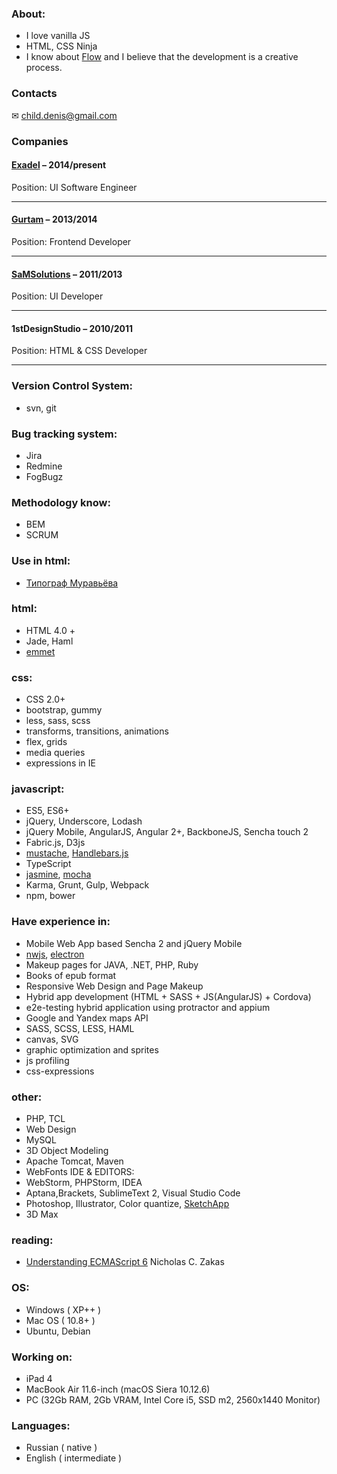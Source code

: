 ### About:
- I love vanilla JS
- HTML, CSS Ninja
- I know about [Flow](https://en.wikipedia.org/wiki/Flow_(psychology)) and I believe that the development is a creative process.

### Contacts
✉ [child.denis@gmail.com](mailto:child.denis@gmail.com)

### Companies
#### [Exadel](https://exadel.com) – 2014/present
Position: UI Software Engineer

___
#### [Gurtam](https://gurtam.com) – 2013/2014
Position: Frontend Developer

___
#### [SaMSolutions](https://www.sam-solutions.com) – 2011/2013
Position: UI Developer

___
#### 1stDesignStudio – 2010/2011
Position: HTML & CSS Developer

___



### Version Control System:
- svn, git

### Bug tracking system:
- Jira
- Redmine
- FogBugz

### Methodology know:
- BEM
- SCRUM

### Use in html:
- [Типограф Муравьёва](http://mdash.ru)

### html:
- HTML 4.0 +
- Jade, Haml
- [emmet](https://emmet.io)

### css:
- CSS 2.0+
- bootstrap, gummy
- less, sass, scss
- transforms, transitions, animations
- flex, grids
- media queries
- expressions in IE

### javascript:
- ES5, ES6+
- jQuery, Underscore, Lodash
- jQuery Mobile, AngularJS, Angular 2+, BackboneJS, Sencha touch 2
- Fabric.js, D3js
- [mustache](https://mustache.github.io), [Handlebars.js](http://handlebarsjs.com)
- TypeScript
- [jasmine](https://jasmine.github.io), [mocha](https://mochajs.org)
- Karma, Grunt, Gulp, Webpack
- npm, bower

### Have experience in:
- Mobile Web App based Sencha 2 and jQuery Mobile
- [nwjs](https://nwjs.io), [electron](https://electronjs.org)
- Makeup pages for JAVA, .NET, PHP, Ruby
- Books of epub format
- Responsive Web Design and Page Makeup
- Hybrid app development (HTML + SASS + JS(AngularJS) + Cordova)
- e2e-testing hybrid application using protractor and appium
- Google and Yandex maps API
- SASS, SCSS, LESS, HAML
- canvas, SVG
- graphic optimization and sprites
- js profiling
- css-expressions

### other:
- PHP, TCL
- Web Design
- MySQL
- 3D Object Modeling
- Apache Tomcat, Maven
- WebFonts IDE & EDITORS:
- WebStorm, PHPStorm, IDEA
- Aptana,Brackets, SublimeText 2, Visual Studio Code
- Photoshop, Illustrator, Color quantize, [SketchApp](https://www.sketchapp.com)
- 3D Max

### reading:
- [Understanding ECMAScript 6](https://github.com/nzakas/understandinges6) Nicholas C. Zakas

### OS:
- Windows ( XP++ )
- Mac OS ( 10.8+ )
- Ubuntu, Debian

### Working on:
- iPad 4
- MacBook Air 11.6-inch (macOS Siera 10.12.6)
- PC (32Gb RAM, 2Gb VRAM, Intel Core i5, SSD m2, 2560x1440 Monitor)

### Languages:
- Russian ( native )
- English ( intermediate )
